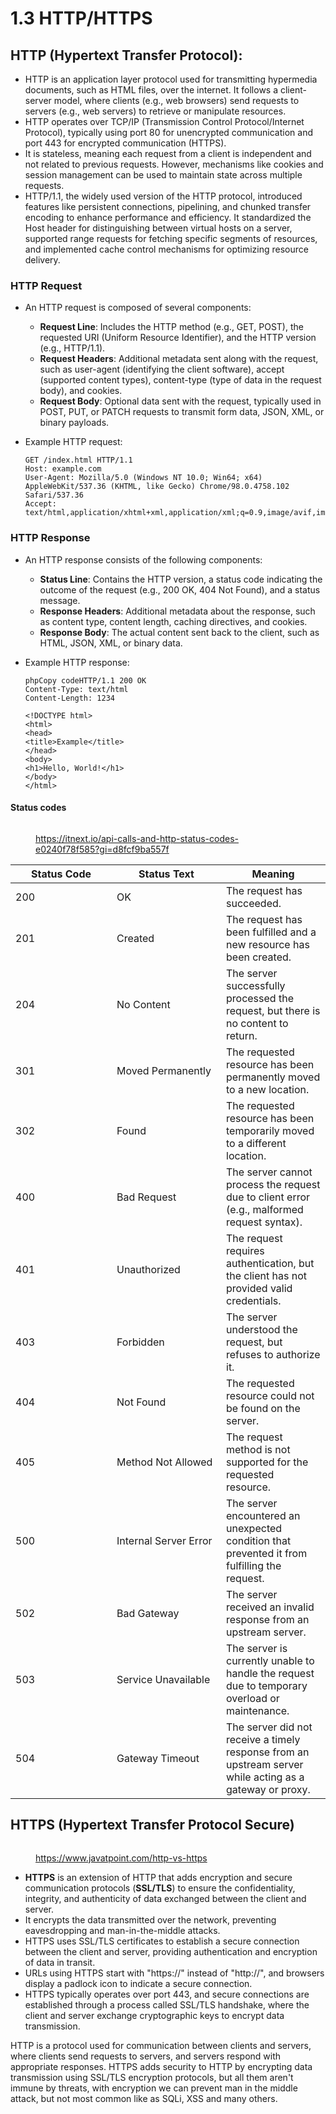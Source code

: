 # 1.3 HTTP/HTTPS

## **HTTP (Hypertext Transfer Protocol)**:

* HTTP is an application layer protocol used for transmitting hypermedia documents, such as HTML files, over the internet. It follows a client-server model, where clients (e.g., web browsers) send requests to servers (e.g., web servers) to retrieve or manipulate resources.
* HTTP operates over TCP/IP (Transmission Control Protocol/Internet Protocol), typically using port 80 for unencrypted communication and port 443 for encrypted communication (HTTPS).
* It is stateless, meaning each request from a client is independent and not related to previous requests. However, mechanisms like cookies and session management can be used to maintain state across multiple requests.
* HTTP/1.1, the widely used version of the HTTP protocol, introduced features like persistent connections, pipelining, and chunked transfer encoding to enhance performance and efficiency. It standardized the Host header for distinguishing between virtual hosts on a server, supported range requests for fetching specific segments of resources, and implemented cache control mechanisms for optimizing resource delivery.

### **HTTP Request**

* An HTTP request is composed of several components:
  * **Request Line**: Includes the HTTP method (e.g., GET, POST), the requested URI (Uniform Resource Identifier), and the HTTP version (e.g., HTTP/1.1).
  * **Request Headers**: Additional metadata sent along with the request, such as user-agent (identifying the client software), accept (supported content types), content-type (type of data in the request body), and cookies.
  * **Request Body**: Optional data sent with the request, typically used in POST, PUT, or PATCH requests to transmit form data, JSON, XML, or binary payloads.
*   Example HTTP request:

    ```http
    GET /index.html HTTP/1.1
    Host: example.com
    User-Agent: Mozilla/5.0 (Windows NT 10.0; Win64; x64) AppleWebKit/537.36 (KHTML, like Gecko) Chrome/98.0.4758.102 Safari/537.36
    Accept: text/html,application/xhtml+xml,application/xml;q=0.9,image/avif,image/webp,image/apng,*/*;q=0.8
    ```

### **HTTP Response**

* An HTTP response consists of the following components:
  * **Status Line**: Contains the HTTP version, a status code indicating the outcome of the request (e.g., 200 OK, 404 Not Found), and a status message.
  * **Response Headers**: Additional metadata about the response, such as content type, content length, caching directives, and cookies.
  * **Response Body**: The actual content sent back to the client, such as HTML, JSON, XML, or binary data.
*   Example HTTP response:

    ```http
    phpCopy codeHTTP/1.1 200 OK
    Content-Type: text/html
    Content-Length: 1234

    <!DOCTYPE html>
    <html>
    <head>
    <title>Example</title>
    </head>
    <body>
    <h1>Hello, World!</h1>
    </body>
    </html>
    ```

#### **Status codes**

<figure><img src="../../.gitbook/assets/image (40).png" alt=""><figcaption><p><a href="https://itnext.io/api-calls-and-http-status-codes-e0240f78f585?gi=d8fcf9ba557f">https://itnext.io/api-calls-and-http-status-codes-e0240f78f585?gi=d8fcf9ba557f</a></p></figcaption></figure>

<table><thead><tr><th width="146">Status Code</th><th width="159">Status Text</th><th>Meaning</th></tr></thead><tbody><tr><td>200</td><td>OK</td><td>The request has succeeded.</td></tr><tr><td>201</td><td>Created</td><td>The request has been fulfilled and a new resource has been created.</td></tr><tr><td>204</td><td>No Content</td><td>The server successfully processed the request, but there is no content to return.</td></tr><tr><td>301</td><td>Moved Permanently</td><td>The requested resource has been permanently moved to a new location.</td></tr><tr><td>302</td><td>Found</td><td>The requested resource has been temporarily moved to a different location.</td></tr><tr><td>400</td><td>Bad Request</td><td>The server cannot process the request due to client error (e.g., malformed request syntax).</td></tr><tr><td>401</td><td>Unauthorized</td><td>The request requires authentication, but the client has not provided valid credentials.</td></tr><tr><td>403</td><td>Forbidden</td><td>The server understood the request, but refuses to authorize it.</td></tr><tr><td>404</td><td>Not Found</td><td>The requested resource could not be found on the server.</td></tr><tr><td>405</td><td>Method Not Allowed</td><td>The request method is not supported for the requested resource.</td></tr><tr><td>500</td><td>Internal Server Error</td><td>The server encountered an unexpected condition that prevented it from fulfilling the request.</td></tr><tr><td>502</td><td>Bad Gateway</td><td>The server received an invalid response from an upstream server.</td></tr><tr><td>503</td><td>Service Unavailable</td><td>The server is currently unable to handle the request due to temporary overload or maintenance.</td></tr><tr><td>504</td><td>Gateway Timeout</td><td>The server did not receive a timely response from an upstream server while acting as a gateway or proxy.</td></tr></tbody></table>

## **HTTPS (Hypertext Transfer Protocol Secure)**

<figure><img src="../../.gitbook/assets/image (39).png" alt=""><figcaption><p><a href="https://www.javatpoint.com/http-vs-https">https://www.javatpoint.com/http-vs-https</a></p></figcaption></figure>

* **HTTPS** is an extension of HTTP that adds encryption and secure communication protocols (**SSL/TLS**) to ensure the confidentiality, integrity, and authenticity of data exchanged between the client and server.
* It encrypts the data transmitted over the network, preventing eavesdropping and man-in-the-middle attacks.
* HTTPS uses SSL/TLS certificates to establish a secure connection between the client and server, providing authentication and encryption of data in transit.
* URLs using HTTPS start with "https://" instead of "http://", and browsers display a padlock icon to indicate a secure connection.
* HTTPS typically operates over port 443, and secure connections are established through a process called SSL/TLS handshake, where the client and server exchange cryptographic keys to encrypt data transmission.

HTTP is a protocol used for communication between clients and servers, where clients send requests to servers, and servers respond with appropriate responses. HTTPS adds security to HTTP by encrypting data transmission using SSL/TLS encryption protocols, but all them aren't immune by threats, with encryption we can prevent man in the middle attack, but not most common like as SQLi, XSS and many others.
